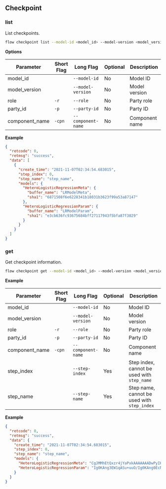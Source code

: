 ## Checkpoint

### list

List checkpoints.

```bash
flow checkpoint list --model-id <model_id> --model-version <model_version> --role <role> --party-id <party_id> --component-name <component_name>
```

**Options**

| Parameter      | Short Flag | Long Flag          | Optional | Description    |
| -------------- | ---------- | ------------------ | -------- | -------------- |
| model_id       |            | `--model-id`       | No       | Model ID       |
| model_version  |            | `--model-version`  | No       | Model version  |
| role           | `-r`       | `--role`           | No       | Party role     |
| party_id       | `-p`       | `--party-id`       | No       | Party ID       |
| component_name | `-cpn`     | `--component-name` | No       | Component name |

**Example**

```json
{
  "retcode": 0,
  "retmsg": "success",
  "data": [
    {
      "create_time": "2021-11-07T02:34:54.683015",
      "step_index": 0,
      "step_name": "step_name",
      "models": {
        "HeteroLogisticRegressionMeta": {
          "buffer_name": "LRModelMeta",
          "sha1": "6871508f6e6228341b18031b3623f99a53a87147"
        },
        "HeteroLogisticRegressionParam": {
          "buffer_name": "LRModelParam",
          "sha1": "e3cb636fc93675684bff27117943f5bfa87f3029"
        }
      }
    }
  ]
}
```

### get

Get checkpoint information.

```bash
flow checkpoint get --model-id <model_id> --model-version <model_version> --role <role> --party-id <party_id> --component-name <component_name> --step-index <step_index>
```


**Example**

| Parameter      | Short Flag | Long Flag          | Optional | Description                                 |
| -------------- | ---------- | ------------------ | -------- | ------------------------------------------- |
| model_id       |            | `--model-id`       | No       | Model ID                                    |
| model_version  |            | `--model-version`  | No       | Model version                               |
| role           | `-r`       | `--role`           | No       | Party role                                  |
| party_id       | `-p`       | `--party-id`       | No       | Party ID                                    |
| component_name | `-cpn`     | `--component-name` | No       | Component name                              |
| step_index     |            | `--step-index`     | Yes      | Step index, cannot be used with `step_name` |
| step_name      |            | `--step-name`      | Yes      | Step name, cannot be used with `step_index` |

**Example**

```json
{
  "retcode": 0,
  "retmsg": "success",
  "data": {
    "create_time": "2021-11-07T02:34:54.683015",
    "step_index": 0,
    "step_name": "step_name",
    "models": {
      "HeteroLogisticRegressionMeta": "CgJMMhEtQxzr4jYaPxkAAAAAAADwPyIHcm1zcHJvcDD///////////8BOTMzMzMzM8M/QApKBGRpZmZYAQ==",
      "HeteroLogisticRegressionParam": "Ig0KAng3EW1qASu+uuO/Ig0KAng0EcNi7a65ReG/Ig0KAng4EbJbl4gvVea/Ig0KAng2EcZwlVZTkOu/Ig0KAngwEVpG8dCbGvG/Ig0KAng5ESJNTx5MLve/Ig0KAngzEZ88H9P8qfO/Ig0KAng1EVfWP8JJv/K/Ig0KAngxEVS0xVXoTem/Ig0KAngyEaApgW32Q/K/KSiiE8AukPs/MgJ4MDICeDEyAngyMgJ4MzICeDQyAng1MgJ4NjICeDcyAng4MgJ4OUj///////////8B"
    }
  }
}
```
